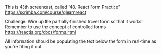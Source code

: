This is 48th screencast, called "48. React Form Practice"<br />
https://scrimba.com/course/glearnreact

Challenge: Wire up the partially-finished travel form so that it works!<br />
Remember to use the concept of controlled forms<br />
https://reactjs.org/docs/forms.html

All information should be populating the text below the form in real-time as you're filling it out
